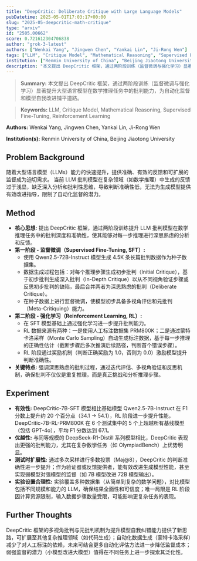 ```yaml
---
title: "DeepCritic: Deliberate Critique with Large Language Models"
pubDatetime: 2025-05-01T17:03:17+00:00
slug: "2025-05-deepcritic-math-critique"
type: "arxiv"
id: "2505.00662"
score: 0.721612304706838
author: "grok-3-latest"
authors: ["Wenkai Yang", "Jingwen Chen", "Yankai Lin", "Ji-Rong Wen"]
tags: ["LLM", "Critique Model", "Mathematical Reasoning", "Supervised Fine-Tuning", "Reinforcement Learning"]
institution: ["Renmin University of China", "Beijing Jiaotong University"]
description: "本文提出 DeepCritic 框架，通过两阶段训练（监督微调与强化学习）显著提升大型语言模型在数学推理任务中的批判能力，为自动化监督和模型自我改进铺平道路。"
---
```


> **Summary:** 本文提出 DeepCritic 框架，通过两阶段训练（监督微调与强化学习）显著提升大型语言模型在数学推理任务中的批判能力，为自动化监督和模型自我改进铺平道路。 

> **Keywords:** LLM, Critique Model, Mathematical Reasoning, Supervised Fine-Tuning, Reinforcement Learning

**Authors:** Wenkai Yang, Jingwen Chen, Yankai Lin, Ji-Rong Wen

**Institution(s):** Renmin University of China, Beijing Jiaotong University


## Problem Background

随着大型语言模型（LLMs）能力的快速提升，提供准确、有效的反馈和可扩展的监督成为迫切需求。
当前 LLM 批判模型在复杂领域（如数学推理）中生成的反馈过于浅显，缺乏深入分析和批判性思维，导致判断准确性低，无法为生成模型提供有效改进指导，限制了自动化监督的潜力。

## Method

*   **核心思想:** 提出 DeepCritic 框架，通过两阶段训练提升 LLM 批判模型在数学推理任务中的批判深度和准确性，使其能够对每一步推理进行深思熟虑的分析和反馈。
*   **第一阶段 - 监督微调（Supervised Fine-Tuning, SFT）:**
    *   使用 Qwen2.5-72B-Instruct 模型生成 4.5K 条长篇批判数据作为种子数据集。
    *   数据生成过程包括：对每个推理步骤生成初步批判（Initial Critique），基于初步批判生成深入批判（In-Depth Critique）以从不同视角验证步骤或反思初步批判的缺陷，最后合并两者为深思熟虑的批判（Deliberate Critique）。
    *   在种子数据上进行监督微调，使模型初步具备多视角评估和元批判（Meta-Critiquing）能力。
*   **第二阶段 - 强化学习（Reinforcement Learning, RL）:**
    *   在 SFT 模型基础上通过强化学习进一步提升批判能力。
    *   RL 数据来源有两种：一是使用人工标注数据集 PRM800K；二是通过蒙特卡洛采样（Monte Carlo Sampling）自动生成标注数据，基于每一步推理的正确性估计（截断步骤后多次推演后续路径，判断首个错误步骤）。
    *   RL 阶段通过奖励机制（判断正确奖励为 1.0，否则为 0.0）激励模型提升判断准确性。
*   **关键特点:** 强调深思熟虑的批判过程，通过迭代评估、多视角验证和反思机制，确保批判不仅仅是重复推理，而是真正挑战和分析推理步骤。

## Experiment

*   **有效性:** DeepCritic-7B-SFT 模型相比基础模型 Qwen2.5-7B-Instruct 在 F1 分数上提升约 20 个百分点（34.1 → 54.1），RL 阶段进一步提升性能，DeepCritic-7B-RL-PRM800K 在 6 个测试集中的 5 个上超越所有基线模型（包括 GPT-4o），平均 F1 分数达到 67.1。
*   **优越性:** 与同等规模的 DeepSeek-R1-Distill 系列模型相比，DeepCritic 表现出更强的批判能力，尤其在复杂数学任务（如 OlympiadBench）上优势明显。
*   **测试时扩展性:** 通过多次采样进行多数投票（Maj@8），DeepCritic 的判断准确性进一步提升；作为验证器或反馈提供者，能有效改进生成模型性能，甚至实现弱模型对强模型的监督（如 7B 模型改进 72B 模型输出）。
*   **实验设置合理性:** 实验覆盖多种数据集（从简单到复杂的数学问题），对比模型包括不同规模和能力的 LLM，确保结果全面性和可信度；唯一局限是 RL 阶段因计算资源限制，输入数据步骤数量受限，可能影响更复杂任务的表现。

## Further Thoughts

DeepCritic 框架的多视角批判与元批判机制为提升模型自我纠错能力提供了新思路，可扩展至其他复杂推理领域（如代码生成）；自动化数据生成（蒙特卡洛采样）减少了对人工标注的依赖，未来可结合更多自动化评估方法进一步降低监督成本；弱强监督的潜力（小模型改进大模型）值得在不同任务上进一步探索其泛化性。